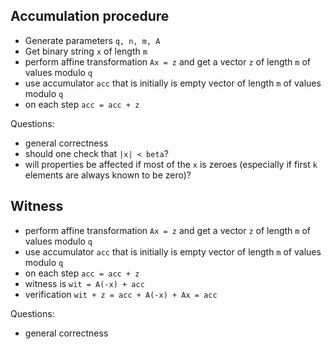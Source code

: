 ## Accumulation procedure

- Generate parameters `q, n, m, A`
- Get binary string `x` of length `m`
- perform affine transformation `Ax = z` and get a vector `z` of length `m` of values modulo `q`
- use accumulator `acc` that is initially is empty vector of length `m` of values modulo `q`
- on each step `acc = acc + z` 

Questions:
- general correctness
- should one check that `|x| < beta`?
- will properties be affected if most of the `x` is zeroes (especially if first `k` elements are always known to be zero)?

## Witness 

- perform affine transformation `Ax = z` and get a vector `z` of length `m` of values modulo `q`
- use accumulator `acc` that is initially is empty vector of length `m` of values modulo `q`
- on each step `acc = acc + z` 
- witness is `wit = A(-x) + acc`
- verification `wit + z = acc + A(-x) + Ax = acc`

Questions:
- general correctness
